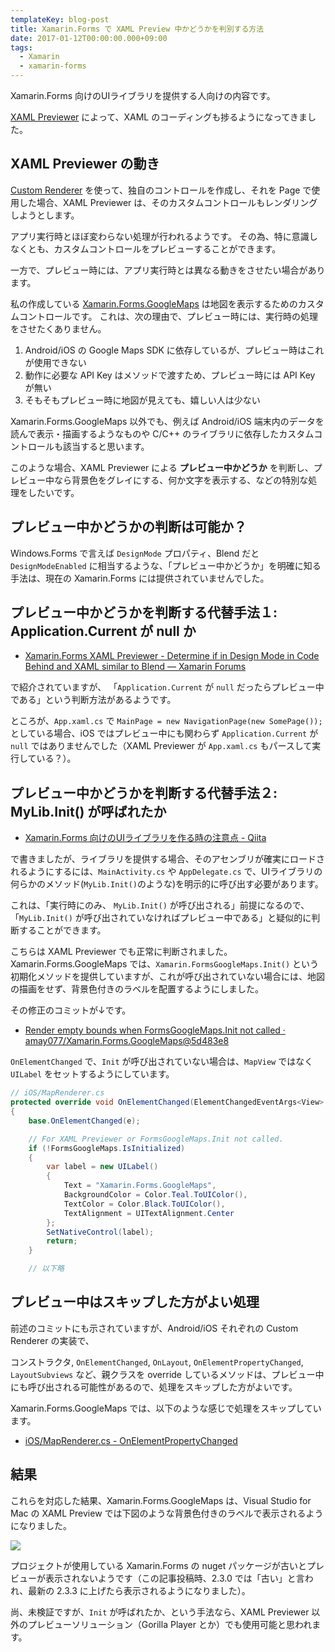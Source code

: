 ```yaml
---
templateKey: blog-post
title: Xamarin.Forms で XAML Preview 中かどうかを判別する方法
date: 2017-01-12T00:00:00.000+09:00
tags:
  - Xamarin
  - xamarin-forms
---
```

Xamarin.Forms 向けのUIライブラリを提供する人向けの内容です。
<!--more-->
[XAML Previewer](https://developer.xamarin.com/guides/xamarin-forms/xaml/xaml-previewer/) によって、XAML のコーディングも捗るようになってきました。

## XAML Previewer の動き

[Custom Renderer](https://developer.xamarin.com/guides/xamarin-forms/custom-renderer/) を使って、独自のコントロールを作成し、それを Page で使用した場合、XAML Previewer は、そのカスタムコントロールもレンダリングしようとします。

アプリ実行時とほぼ変わらない処理が行われるようです。
その為、特に意識しなくとも、カスタムコントロールをプレビューすることができます。

一方で、プレビュー時には、アプリ実行時とは異なる動きをさせたい場合があります。

私の作成している [Xamarin.Forms.GoogleMaps](https://github.com/amay077/Xamarin.Forms.GoogleMaps) は地図を表示するためのカスタムコントロールです。
これは、次の理由で、プレビュー時には、実行時の処理をさせたくありません。

1. Android/iOS の Google Maps SDK に依存しているが、プレビュー時はこれが使用できない
2. 動作に必要な API Key はメソッドで渡すため、プレビュー時には API Key が無い
3. そもそもプレビュー時に地図が見えても、嬉しい人は少ない

Xamarin.Forms.GoogleMaps 以外でも、例えば Android/iOS 端末内のデータを読んで表示・描画するようなものや C/C++ のライブラリに依存したカスタムコントロールも該当すると思います。

このような場合、XAML Previewer による **プレビュー中かどうか** を判断し、プレビュー中なら背景色をグレイにする、何か文字を表示する、などの特別な処理をしたいです。

## プレビュー中かどうかの判断は可能か？

Windows.Forms で言えば ``DesignMode`` プロパティ、Blend だと ``DesignModeEnabled`` に相当するような、「プレビュー中かどうか」を明確に知る手法は、現在の Xamarin.Forms には提供されていませんでした。

## プレビュー中かどうかを判断する代替手法１: Application.Current が null か

* [Xamarin.Forms XAML Previewer - Determine if in Design Mode in Code Behind and XAML similar to Blend — Xamarin Forums](https://forums.xamarin.com/discussion/68440/xamarin-forms-xaml-previewer-determine-if-in-design-mode-in-code-behind-and-xaml-similar-to-blend)

で紹介されていますが、 「``Application.Current`` が ``null`` だったらプレビュー中である」という判断方法があるようです。

ところが、``App.xaml.cs`` で ``MainPage = new NavigationPage(new SomePage());`` としている場合、iOS ではプレビュー中にも関わらず ``Application.Current`` が ``null`` ではありませんでした（XAML Previewer が ``App.xaml.cs`` もパースして実行している？）。

## プレビュー中かどうかを判断する代替手法２: MyLib.Init() が呼ばれたか

* [Xamarin.Forms 向けのUIライブラリを作る時の注意点 - Qiita](http://qiita.com/amay077/items/b40d0383b9aaa75ab3f1)

で書きましたが、ライブラリを提供する場合、そのアセンブリが確実にロードされるようにするには、``MainActivity.cs`` や ``AppDelegate.cs`` で、UIライブラリの何らかのメソッド(``MyLib.Init()``のような)を明示的に呼び出す必要があります。

これは、「実行時にのみ、 ``MyLib.Init()`` が呼び出される」前提になるので、「``MyLib.Init()`` が呼び出されていなければプレビュー中である」と疑似的に判断することができます。

こちらは XAML Previewer でも正常に判断されました。
Xamarin.Forms.GoogleMaps では、``Xamarin.FormsGoogleMaps.Init()`` という初期化メソッドを提供していますが、これが呼び出されていない場合には、地図の描画をせず、背景色付きのラベルを配置するようにしました。

その修正のコミットが↓です。

* [Render empty bounds when FormsGoogleMaps.Init not called · amay077/Xamarin.Forms.GoogleMaps@5d483e8](https://github.com/amay077/Xamarin.Forms.GoogleMaps/commit/5d483e85ef8e64fdb5047e23b36e20862d79df21)

``OnElementChanged`` で、``Init`` が呼び出されていない場合は、``MapView`` ではなく ``UILabel`` をセットするようにしています。

```csharp
// iOS/MapRenderer.cs
protected override void OnElementChanged(ElementChangedEventArgs<View> e)
{
    base.OnElementChanged(e);

    // For XAML Previewer or FormsGoogleMaps.Init not called.
    if (!FormsGoogleMaps.IsInitialized)
    {
        var label = new UILabel()
        {
            Text = "Xamarin.Forms.GoogleMaps",
            BackgroundColor = Color.Teal.ToUIColor(),
            TextColor = Color.Black.ToUIColor(),
            TextAlignment = UITextAlignment.Center
        };
        SetNativeControl(label);
        return;
    }

    // 以下略
```

## プレビュー中はスキップした方がよい処理

前述のコミットにも示されていますが、Android/iOS それぞれの Custom Renderer の実装で、

コンストラクタ, ``OnElementChanged``, ``OnLayout``, ``OnElementPropertyChanged``, ``LayoutSubviews`` など、親クラスを override しているメソッドは、プレビュー中にも呼び出される可能性があるので、処理をスキップした方がよいです。

Xamarin.Forms.GoogleMaps では、以下のような感じで処理をスキップしています。

* [iOS/MapRenderer.cs - OnElementPropertyChanged](https://github.com/amay077/Xamarin.Forms.GoogleMaps/blob/5d483e85ef8e64fdb5047e23b36e20862d79df21/Xamarin.Forms.GoogleMaps/Xamarin.Forms.GoogleMaps.iOS/MapRenderer.cs#L130)

## 結果

これらを対応した結果、Xamarin.Forms.GoogleMaps は、Visual Studio for Mac の XAML Preview では下図のような背景色付きのラベルで表示されるようになりました。

![](/img/posts/determine_if_in_Xamarin_xaml_previewer_01.png)

プロジェクトが使用している Xamarin.Forms の nuget パッケージが古いとプレビューが表示されないようです（この記事投稿時、2.3.0 では「古い」と言われ、最新の 2.3.3 に上げたら表示されるようになりました）。

尚、未検証ですが、``Init`` が呼ばれたか、という手法なら、XAML Previewer 以外のプレビューソリューション（Gorilla Player とか）でも使用可能と思われます。
